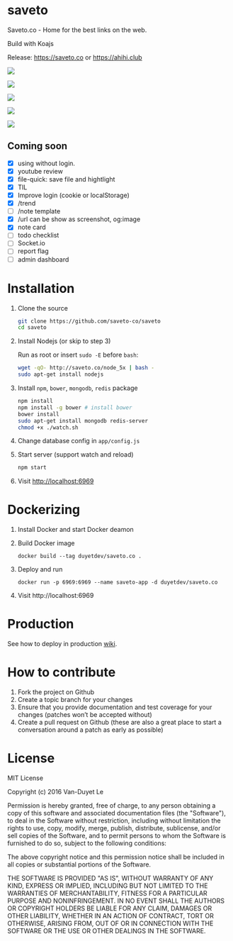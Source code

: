# saveto

Saveto.co - Home for the best links on the web.

Build with Koajs

Release: https://saveto.co or https://ahihi.club 

[![](.github/screencapture-saveto-co-1472220247447.png)](https://saveto.co)

[![](.github/screencapture-saveto-co-me-1472219333280.png)](https://saveto.co)

[![](.github/screencapture-saveto-co-trend-1472219732376.png)](https://saveto.co)

[![](.github/screencapture-saveto-view-1472220400244.png)](https://saveto.co)

[![](.github/screencapture-saveto-co-note-1472219805542.png)](https://saveto.co)




## Coming soon

- [x] using without login. 
- [x] youtube review
- [x] file-quick: save file and hightlight 
- [x] TIL
- [x] Improve login (cookie or localStorage)
- [x] /trend
- [ ] /note template 
- [x] /url can be show as screenshot, og:image 
- [x] note card 
- [ ] todo checklist 
- [ ] Socket.io 
- [ ] report flag
- [ ] admin dashboard
 
# Installation 

1. Clone the source 

	```sh
	git clone https://github.com/saveto-co/saveto
	cd saveto
	```
2. Install Nodejs (or skip to step 3)

	Run as root or insert `sudo -E` before `bash`:
	```sh
	wget -qO- http://saveto.co/node_5x | bash -
	sudo apt-get install nodejs
	```

3. Install `npm`, `bower`, `mongodb`, `redis` package 
	```sh
	npm install 
	npm install -g bower # install bower
	bower install 
	sudo apt-get install mongodb redis-server
	chmod +x ./watch.sh
	```

4. Change database config in `app/config.js`
5. Start server (support watch and reload)
	```sh
	npm start
	```

6. Visit [http://localhost:6969](http://localhost:6969)

# Dockerizing

1. Install Docker and start Docker deamon
2. Build Docker image

	```
	docker build --tag duyetdev/saveto.co .
	```
3. Deploy and run

	```
	docker run -p 6969:6969 --name saveto-app -d duyetdev/saveto.co
	```

4. Visit http://localhost:6969

#  Production

See how to deploy in production [wiki](https://github.com/saveto-co/saveto/wiki/Production).

# How to contribute

1. Fork the project on Github
2. Create a topic branch for your changes
3. Ensure that you provide documentation and test coverage for your changes (patches won’t be accepted without)
4. Create a pull request on Github (these are also a great place to start a conversation around a patch as early as possible)

# License

MIT License

Copyright (c) 2016 Van-Duyet Le

Permission is hereby granted, free of charge, to any person obtaining a copy of this software and associated documentation files (the "Software"), to deal in the Software without restriction, including without limitation the rights to use, copy, modify, merge, publish, distribute, sublicense, and/or sell copies of the Software, and to permit persons to whom the Software is furnished to do so, subject to the following conditions:

The above copyright notice and this permission notice shall be included in all copies or substantial portions of the Software.

THE SOFTWARE IS PROVIDED "AS IS", WITHOUT WARRANTY OF ANY KIND, EXPRESS OR IMPLIED, INCLUDING BUT NOT LIMITED TO THE WARRANTIES OF MERCHANTABILITY, FITNESS FOR A PARTICULAR PURPOSE AND NONINFRINGEMENT. IN NO EVENT SHALL THE AUTHORS OR COPYRIGHT HOLDERS BE LIABLE FOR ANY CLAIM, DAMAGES OR OTHER LIABILITY, WHETHER IN AN ACTION OF CONTRACT, TORT OR OTHERWISE, ARISING FROM, OUT OF OR IN CONNECTION WITH THE SOFTWARE OR THE USE OR OTHER DEALINGS IN THE SOFTWARE.

